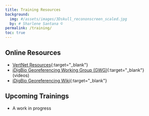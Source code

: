```yaml
---
title: Training Resources
background:
  img: #/assets/images/3Dskull_recononscreen_scaled.jpg
  by: # Sharlene Santana ©
permalink: /training/
toc: true
---
```


## Online Resources
- [VertNet Resources](https://www.vertnet.org/resources/georef/){:target="_blank"}
- [iDigBio Georeferencing Working Group (GWG)](https://vimeo.com/showcase/2163673){:target="_blank"} (videos)
- [iDigBio Georeferencing Wiki](https://www.idigbio.org/wiki/index.php/Georeferencing){:target="_blank"}

## Upcoming Trainings
- A work in progress
